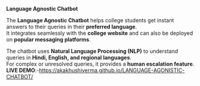 **Language Agnostic Chatbot**

The **Language Agnostic Chatbot** helps college students get instant answers to their queries in their **preferred language**.  
It integrates seamlessly with the **college website** and can also be deployed on **popular messaging platforms**.  

The chatbot uses **Natural Language Processing (NLP)** to understand queries in **Hindi, English, and regional languages**.  
For complex or unresolved queries, it provides a **human escalation feature**.  
**LIVE DEMO**:-https://akakhushiverma.github.io/LANGUAGE-AGONISTIC-CHATBOT/

